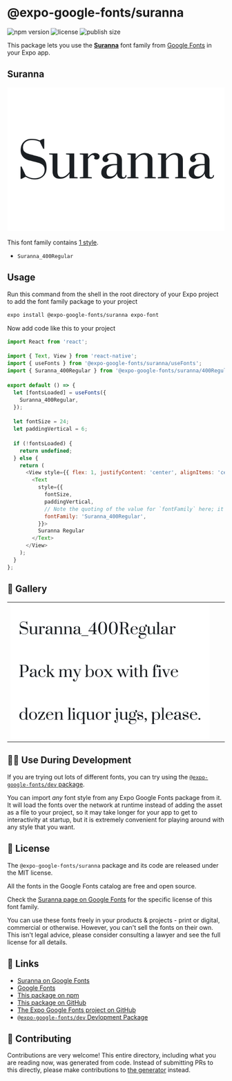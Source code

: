 # @expo-google-fonts/suranna

![npm version](https://flat.badgen.net/npm/v/@expo-google-fonts/suranna)
![license](https://flat.badgen.net/github/license/expo/google-fonts)
![publish size](https://flat.badgen.net/packagephobia/install/@expo-google-fonts/suranna)

This package lets you use the [**Suranna**](https://fonts.google.com/specimen/Suranna) font family from [Google Fonts](https://fonts.google.com/) in your Expo app.

## Suranna

![Suranna](./font-family.png)

This font family contains [1 style](#-gallery).

- `Suranna_400Regular`

## Usage

Run this command from the shell in the root directory of your Expo project to add the font family package to your project
```sh
expo install @expo-google-fonts/suranna expo-font
```

Now add code like this to your project
```js
import React from 'react';

import { Text, View } from 'react-native';
import { useFonts } from '@expo-google-fonts/suranna/useFonts';
import { Suranna_400Regular } from '@expo-google-fonts/suranna/400Regular';

export default () => {
  let [fontsLoaded] = useFonts({
    Suranna_400Regular,
  });

  let fontSize = 24;
  let paddingVertical = 6;

  if (!fontsLoaded) {
    return undefined;
  } else {
    return (
      <View style={{ flex: 1, justifyContent: 'center', alignItems: 'center' }}>
        <Text
          style={{
            fontSize,
            paddingVertical,
            // Note the quoting of the value for `fontFamily` here; it expects a string!
            fontFamily: 'Suranna_400Regular',
          }}>
          Suranna Regular
        </Text>
      </View>
    );
  }
};

```

## 🔡 Gallery


||||
|-|-|-|
|![Suranna_400Regular](.//400Regular/Suranna_400Regular.ttf.png)||||


## 👩‍💻 Use During Development

If you are trying out lots of different fonts, you can try using the [`@expo-google-fonts/dev` package](https://github.com/freeboub/google-fonts/tree/master/font-packages/dev#readme).

You can import *any* font style from any Expo Google Fonts package from it. It will load the fonts
over the network at runtime instead of adding the asset as a file to your project, so it may take longer
for your app to get to interactivity at startup, but it is extremely convenient
for playing around with any style that you want.

## 📖 License

The `@expo-google-fonts/suranna` package and its code are released under the MIT license.

All the fonts in the Google Fonts catalog are free and open source.

Check the [Suranna page on Google Fonts](https://fonts.google.com/specimen/Suranna) for the specific license of this font family.

You can use these fonts freely in your products & projects - print or digital, commercial or otherwise. However, you can't sell the fonts on their own. This isn't legal advice, please consider consulting a lawyer and see the full license for all details.

## 🔗 Links

- [Suranna on Google Fonts](https://fonts.google.com/specimen/Suranna)
- [Google Fonts](https://fonts.google.com/)
- [This package on npm](https://www.npmjs.com/package/@expo-google-fonts/suranna)
- [This package on GitHub](https://github.com/freeboub/google-fonts/tree/master/font-packages/suranna)
- [The Expo Google Fonts project on GitHub](https://github.com/freeboub/google-fonts)
- [`@expo-google-fonts/dev` Devlopment Package](https://github.com/freeboub/google-fonts/tree/master/font-packages/dev)

## 🤝 Contributing

Contributions are very welcome! This entire directory, including what you are reading now, was generated from code. Instead of submitting PRs to this directly, please make contributions to [the generator](https://github.com/freeboub/google-fonts/tree/master/packages/generator) instead.
